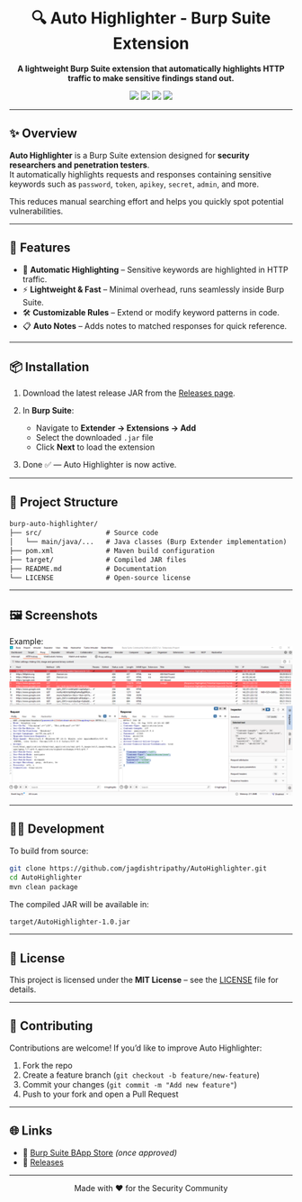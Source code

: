 <h1 align="center">🔍 Auto Highlighter - Burp Suite Extension</h1>

<p align="center">
  <b>A lightweight Burp Suite extension that automatically highlights HTTP traffic to make sensitive findings stand out.</b>
</p>

<p align="center">
  <img src="https://img.shields.io/badge/Platform-Burp%20Suite-orange?style=for-the-badge"/>
  <img src="https://img.shields.io/badge/Language-Java-blue?style=for-the-badge"/>
  <img src="https://img.shields.io/badge/Build-Maven-brightgreen?style=for-the-badge"/>
  <img src="https://img.shields.io/github/license/jagdishtripathy/AutoHighlighter?style=for-the-badge"/>
</p>

---

## ✨ Overview
**Auto Highlighter** is a Burp Suite extension designed for **security researchers and penetration testers**.  
It automatically highlights requests and responses containing sensitive keywords such as `password`, `token`, `apikey`, `secret`, `admin`, and more.  

This reduces manual searching effort and helps you quickly spot potential vulnerabilities.

---

## 🚀 Features
- 🎨 **Automatic Highlighting** – Sensitive keywords are highlighted in HTTP traffic.  
- ⚡ **Lightweight & Fast** – Minimal overhead, runs seamlessly inside Burp Suite.  
- 🛠️ **Customizable Rules** – Extend or modify keyword patterns in code.  
- 📋 **Auto Notes** – Adds notes to matched responses for quick reference.  

---

## 📦 Installation

1. Download the latest release JAR from the [Releases page](https://github.com/jagdishtripathy/AutoHighlighter/releases).  

2. In **Burp Suite**:  
   - Navigate to **Extender → Extensions → Add**  
   - Select the downloaded `.jar` file  
   - Click **Next** to load the extension  
3. Done ✅ — Auto Highlighter is now active.

---

## 📂 Project Structure
```
burp-auto-highlighter/
├── src/                # Source code
│   └── main/java/...   # Java classes (Burp Extender implementation)
├── pom.xml             # Maven build configuration
├── target/             # Compiled JAR files
├── README.md           # Documentation
└── LICENSE             # Open-source license
```
---

## 🖼️ Screenshots
 
Example:  
![screenshot](docs/screenshot.png)

---

## 🧑‍💻 Development

To build from source:

```bash
git clone https://github.com/jagdishtripathy/AutoHighlighter.git
cd AutoHighlighter
mvn clean package
```

The compiled JAR will be available in:

```
target/AutoHighlighter-1.0.jar
```

---

## 📜 License
This project is licensed under the **MIT License** – see the [LICENSE](LICENSE) file for details.  

---

## 🤝 Contributing
Contributions are welcome! If you’d like to improve Auto Highlighter:

1. Fork the repo  
2. Create a feature branch (`git checkout -b feature/new-feature`)  
3. Commit your changes (`git commit -m "Add new feature"`)  
4. Push to your fork and open a Pull Request  

---

## 🌐 Links
- 🔗 [Burp Suite BApp Store](https://portswigger.net/bappstore) *(once approved)*  
- 📂 [Releases](https://github.com/jagdishtripathy/AutoHighlighter/releases)  

---

<p align="center">Made with ❤️ for the Security Community</p>
